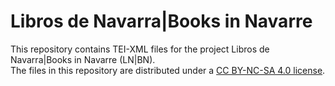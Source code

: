 # Libros de Navarra|Books in Navarre
This repository contains TEI-XML files for the project Libros de Navarra|Books in Navarre (LN|BN).  
The files in this repository are distributed under a [CC BY-NC-SA 4.0 license](https://creativecommons.org/licenses/by-nc-sa/4.0/). 
